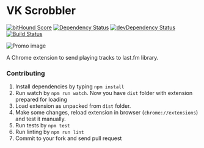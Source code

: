 # VK Scrobbler 

[![bitHound Score](https://www.bithound.io/github/huston007/vk-scrobbler/badges/score.svg)](https://www.bithound.io/github/huston007/vk-scrobbler) 
[![Dependency Status](https://david-dm.org/huston007/vk-scrobbler.svg)](https://david-dm.org/huston007/vk-scrobbler)
[![devDependency Status](https://david-dm.org/huston007/vk-scrobbler/dev-status.svg)](https://david-dm.org/huston007/vk-scrobbler#info=devDependencies)
[![Build Status](https://travis-ci.org/huston007/vk-scrobbler.svg?branch=master)](https://travis-ci.org/huston007/vk-scrobbler)

![Promo image](https://lh3.googleusercontent.com/qlB2XjU2JlPnBcMdLF4j1mYvkAneQK2ObFmzhz3bD81vaCCk9UEuRF26MHmB_sAb1JY8OiCLaJg=s1280-h800-e365-rw)

A Chrome extension to send playing tracks to last.fm library.

### Contributing

1. Install dependencies by typing `npm install`
2. Run watch by `npm run watch`. Now you have `dist` folder with extension prepared for loading
3. Load extension as unpacked from `dist` folder.
4. Make some changes, reload extension in browser (`chrome://extensions`) and test it manually.
5. Run tests by `npm test`
6. Run linting by `npm run lint`
7. Commit to your fork and send pull request

